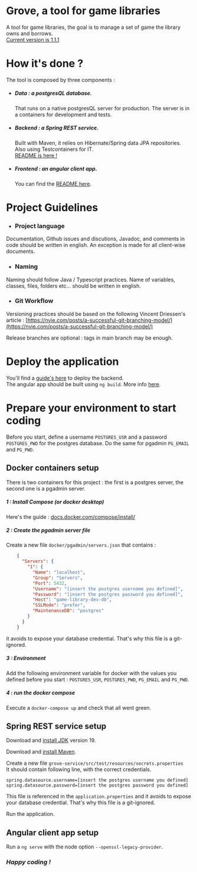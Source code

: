 # Grove, a tool for game libraries

A tool for game libraries, the goal is to manage a set of game the library owns and borrows. \
[Current version is 1.1.1](./CHANGELOG.md)

# How it's done ?

The tool is composed by three components :

- ##### Data : a postgresQL database.
    That runs on a native postgresQL server for production. The server is in a containers for development and tests.

- ##### Backend : a Spring REST service.
    Built with Maven, it relies on Hibernate/Spring data JPA repositories. Also using Testcontainers for IT. \
    [README is here !](./grove-service/README.md)
 
- ##### Frontend : an angular client app.
  You can find the [README here](./grove-webapp/README.md).


# Project Guidelines

- ### Project language

Documentation, Github issues and discutions, Javadoc, and comments in code should be written in english.
An exception is made for all client-wise documents.

- ### Naming

Naming should follow Java / Typescript practices. Name of variables, classes, files, folders etc... should be written in
english.

- ### Git Workflow

Versioning practices should be based on the following Vincent Driessen's
article : [https://nvie.com/posts/a-successful-git-branching-model/](https://nvie.com/posts/a-successful-git-branching-model/)

Release branches are optional : tags in main branch may be enough.

# Deploy the application
You'll find a [guide's here](./grove-service/README.md) to deploy the backend. \
The angular app should be built using `ng build`. More info [here](./grove-webapp/README.md).
 

# Prepare your environment to start coding

Before you start, define a username `POSTGRES_USR` and a password `POSTGRES_PWD` for the postgres database. Do the same
for pgadmin `PG_EMAIL` and `PG_PWD`.

## Docker containers setup

There is two containers for this project : the first is a postgres server, the second one is a pgadmin server.

##### 1 : Install Compose (or docker desktop)

Here's the guide : [docs.docker.com/compose/install/](https://docs.docker.com/compose/install/)

##### 2 : Create the pgadmin server file

Create a new file `docker/pgadmin/servers.json` that contains :

```    json
    {
      "Servers": {
        "1": {
          "Name": "localhost",
          "Group": "Servers",
          "Port": 5432,
          "Username": "[insert the postgres username you defined]",
          "Password": "[insert the postgres password you defined]",
          "Host": "game-library-dev-db",
          "SSLMode": "prefer",
          "MaintenanceDB": "postgres"
        }
      }
    }
```
it avoids to expose your database credential. That's why this file is a git-ignored.

##### 3 : Environment

Add the following environment variable for docker with the values you defined before you start :
`POSTGRES_USR`, `POSTGRES_PWD`, `PG_EMAIL` and `PG_PWD`.

##### 4 : run the docker compose

Execute a `docker-compose up` and check that all went green.

## Spring REST service setup

Download and [install JDK](https://adoptium.net/temurin/releases/?version=19) version 19.

Download and [install Maven](https://maven.apache.org/install.html).

Create a new file `grove-service/src/test/resources/secrets.properties` \
It should contain following line, with the correct credentials.

```properties
spring.datasource.username=[insert the postgres username you defined]
spring.datasource.password=[insert the postgres password you defined]
```
This file is referenced in the `application.properties` and it avoids to expose your database credential. That's why
this file is a git-ignored.

Run the application.

## Angular client app setup

Run a `ng serve` with the node option `--openssl-legacy-provider`.

### *Happy coding !*

